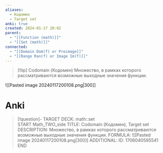 ```yaml
---
aliases:
  - Кодомен
  - Target set
anki: true
created: 2024-01-17 20:02
parent:
  - "[[Function (math)]]"
  - "[[Set (math)]]"
connected:
  - "[[Domain Dom(f) or Preimage]]"
  - "[[Range Ran(f) or Image Im(f)]]"
---
```


> [!tip] Codomain (Кодомен)
Множество, в рамках которого рассматриваются возможные выходные значения функции.

![[Pasted image 20240117200108.png|300]]

# Anki
> [!question]-
TARGET DECK: math::set  
START
Math_TWO_side
TITLE: Codomain (Кодомен), Target set
DESCRIPTION: Множество, в рамках которого рассматриваются возможные выходные значения функции.
FORMULA: ![[Pasted image 20240117200108.png|300]]
ADDITIONAL:
ID: 1706040595541
END












